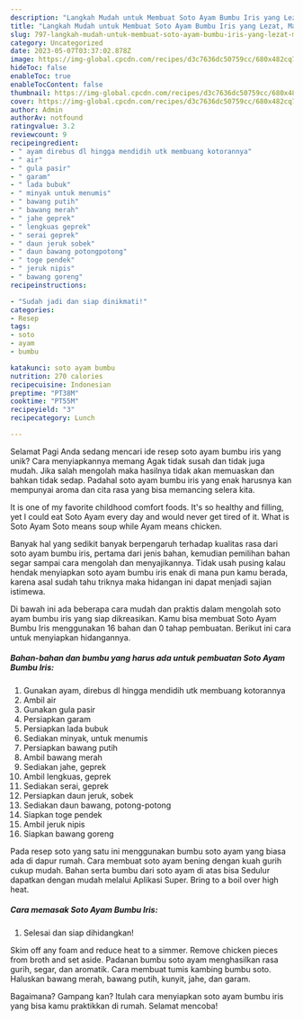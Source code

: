 ```yaml
---
description: "Langkah Mudah untuk Membuat Soto Ayam Bumbu Iris yang Lezat, Mantap"
title: "Langkah Mudah untuk Membuat Soto Ayam Bumbu Iris yang Lezat, Mantap"
slug: 797-langkah-mudah-untuk-membuat-soto-ayam-bumbu-iris-yang-lezat-mantap
category: Uncategorized
date: 2023-05-07T03:37:02.878Z
image: https://img-global.cpcdn.com/recipes/d3c7636dc50759cc/680x482cq70/soto-ayam-bumbu-iris-foto-resep-utama.jpg
hideToc: false
enableToc: true
enableTocContent: false
thumbnail: https://img-global.cpcdn.com/recipes/d3c7636dc50759cc/680x482cq70/soto-ayam-bumbu-iris-foto-resep-utama.jpg
cover: https://img-global.cpcdn.com/recipes/d3c7636dc50759cc/680x482cq70/soto-ayam-bumbu-iris-foto-resep-utama.jpg
author: Admin
authorAv: notfound
ratingvalue: 3.2
reviewcount: 9
recipeingredient:
- " ayam direbus dl hingga mendidih utk membuang kotorannya"
- " air"
- " gula pasir"
- " garam"
- " lada bubuk"
- " minyak untuk menumis"
- " bawang putih"
- " bawang merah"
- " jahe geprek"
- " lengkuas geprek"
- " serai geprek"
- " daun jeruk sobek"
- " daun bawang potongpotong"
- " toge pendek"
- " jeruk nipis"
- " bawang goreng"
recipeinstructions:

- "Sudah jadi dan siap dinikmati!"
categories:
- Resep
tags:
- soto
- ayam
- bumbu

katakunci: soto ayam bumbu 
nutrition: 270 calories
recipecuisine: Indonesian
preptime: "PT38M"
cooktime: "PT55M"
recipeyield: "3"
recipecategory: Lunch

---
```



Selamat Pagi Anda sedang mencari ide resep soto ayam bumbu iris yang unik? Cara menyiapkannya memang Agak tidak susah dan tidak juga mudah. Jika salah mengolah maka hasilnya tidak akan memuaskan dan bahkan tidak sedap. Padahal soto ayam bumbu iris yang enak harusnya kan mempunyai aroma dan cita rasa yang bisa memancing selera kita.


It is one of my favorite childhood comfort foods. It&#39;s so healthy and filling, yet I could eat Soto Ayam every day and would never get tired of it. What is Soto Ayam Soto means soup while Ayam means chicken.

Banyak hal yang sedikit banyak berpengaruh terhadap kualitas rasa dari soto ayam bumbu iris, pertama dari jenis bahan, kemudian pemilihan bahan segar sampai cara mengolah dan menyajikannya. Tidak usah pusing kalau hendak menyiapkan soto ayam bumbu iris enak di mana pun kamu berada, karena asal sudah tahu triknya maka hidangan ini dapat menjadi sajian istimewa.


Di bawah ini ada beberapa cara mudah dan praktis dalam mengolah soto ayam bumbu iris yang siap dikreasikan. Kamu bisa membuat Soto Ayam Bumbu Iris menggunakan 16 bahan dan 0 tahap pembuatan. Berikut ini cara untuk menyiapkan hidangannya.

<!--inarticleads1-->

##### Bahan-bahan dan bumbu yang harus ada untuk pembuatan Soto Ayam Bumbu Iris:

1. Gunakan  ayam, direbus dl hingga mendidih utk membuang kotorannya
1. Ambil  air
1. Gunakan  gula pasir
1. Persiapkan  garam
1. Persiapkan  lada bubuk
1. Sediakan  minyak, untuk menumis
1. Persiapkan  bawang putih
1. Ambil  bawang merah
1. Sediakan  jahe, geprek
1. Ambil  lengkuas, geprek
1. Sediakan  serai, geprek
1. Persiapkan  daun jeruk, sobek
1. Sediakan  daun bawang, potong-potong
1. Siapkan  toge pendek
1. Ambil  jeruk nipis
1. Siapkan  bawang goreng


Pada resep soto yang satu ini menggunakan bumbu soto ayam yang biasa ada di dapur rumah. Cara membuat soto ayam bening dengan kuah gurih cukup mudah. Bahan serta bumbu dari soto ayam di atas bisa Sedulur dapatkan dengan mudah melalui Aplikasi Super. Bring to a boil over high heat. 

<!--inarticleads2-->

##### Cara memasak Soto Ayam Bumbu Iris:


1. Selesai dan siap dihidangkan!

Skim off any foam and reduce heat to a simmer. Remove chicken pieces from broth and set aside. Padanan bumbu soto ayam menghasilkan rasa gurih, segar, dan aromatik. Cara membuat tumis kambing bumbu soto. Haluskan bawang merah, bawang putih, kunyit, jahe, dan garam. 

Bagaimana? Gampang kan? Itulah cara menyiapkan soto ayam bumbu iris yang bisa kamu praktikkan di rumah. Selamat mencoba!
